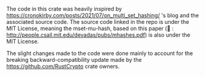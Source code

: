 The code in this crate was heavily inspired by https://cronokirby.com/posts/2021/07/on_multi_set_hashing/ 's blog and the associated source code. The source code linked in the repo is under the MIT License,
meaning the mset-mu-hash, based on this paper (📝 : http://people.csail.mit.edu/devadas/pubs/mhashes.pdf) is also under the MIT License. 

The slight changes made to the code were done mainly to account for the breaking backward-compatibility update made by the https://github.com/RustCrypto crate owners. 
